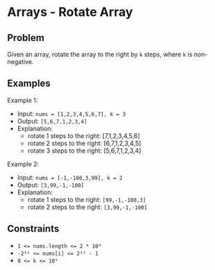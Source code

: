# Arrays - Rotate Array

## Problem

Given an array, rotate the array to the right by `k` steps, where `k` is non-negative.

## Examples

Example 1:

- Input: `nums = [1,2,3,4,5,6,7], k = 3`
- Output: `[5,6,7,1,2,3,4]`
- Explanation:
  - rotate 1 steps to the right: [7,1,2,3,4,5,6]
  - rotate 2 steps to the right: [6,7,1,2,3,4,5]
  - rotate 3 steps to the right: [5,6,7,1,2,3,4]

Example 2:

- Input: `nums = [-1,-100,3,99], k = 2`
- Output: `[3,99,-1,-100]`
- Explanation:
  - rotate 1 steps to the right: `[99,-1,-100,3]`
  - rotate 2 steps to the right: `[3,99,-1,-100]`

## Constraints

- `1 <= nums.length <= 2 * 10⁴`
- `-2³¹ <= nums[i] <= 2³¹ - 1`
- `0 <= k <= 10⁵`
